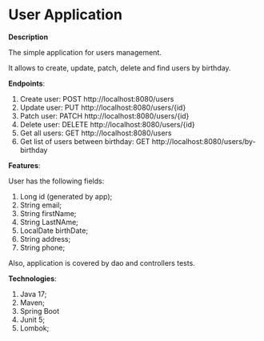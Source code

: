 # User Application

**Description**

The simple application for users management. 

It allows to create, update, patch, delete and find users by birthday.

**Endpoints**:

1. Create user: POST http://localhost:8080/users
2. Update user: PUT http://localhost:8080/users/{id}
3. Patch user: PATCH http://localhost:8080/users/{id}
4. Delete user: DELETE http://localhost:8080/users/{id}
5. Get all users: GET http://localhost:8080/users
6. Get list of users between birthday: GET http://localhost:8080/users/by-birthday

**Features**:

User has the following fields:

1. Long id (generated by app);
2. String email;
3. String firstName;
4. String LastNAme;
5. LocalDate birthDate;
6. String address;
7. String phone;

Also, application is covered by dao and controllers tests.

**Technologies**:

1. Java 17;
2. Maven;
3. Spring Boot
4. Junit 5;
5. Lombok;
